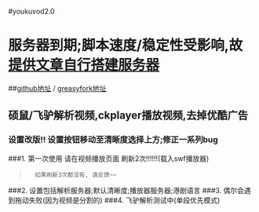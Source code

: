 #youkuvod2.0
# 服务器到期;脚本速度/稳定性受影响,故[提供文章自行搭建服务器](http://blog.xinshangshangxin.com/2015/02/20/%E8%87%AA%E8%A1%8C%E6%90%AD%E5%BB%BAyoukuvod%E6%9C%8D%E5%8A%A1%E5%99%A8/)
##[github地址](https://github.com/xinshangshangxin/youkuvod) / [greasyfork地址](https://greasyfork.org/zh-CN/scripts/2837-youkuvod)
## 硕鼠/飞驴解析视频,ckplayer播放视频,去掉优酷广告

### 设置改版!! 设置按钮移动至清晰度选择上方;修正一系列bug
###1. 第一次使用 请在视频播放页面 刷新2次!!!!!!(载入swf播放器)

>    	如果刷新3次都没有, 请反馈~~

###2. 设置包括解析服务器;默认清晰度;播放器服务器;港剧语言
###3. 偶尔会遇到拖动失败(因为视频是分割的)
###4. 飞驴解析测试中(单段优先模式)
